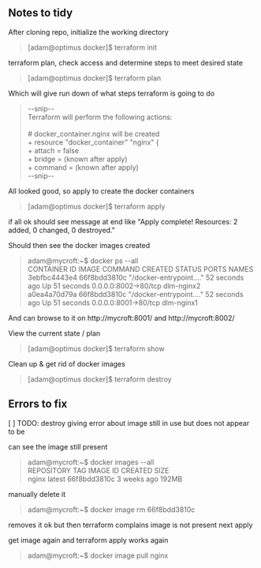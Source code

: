 ## Notes to tidy

After cloning repo, initialize the working directory

> [adam@optimus docker]$ terraform init

terraform plan, check access and determine steps to meet desired state

> [adam@optimus docker]$ terraform plan

Which will give run down of what steps terraform is going to do

> --snip--\
> Terraform will perform the following actions:\
> \
>   \# docker_container.nginx will be created\
>   \+ resource "docker_container" "nginx" \{\
>       \+ attach                                      = false\
>       \+ bridge                                      = (known after apply)\
>       \+ command                                     = (known after apply)\
> --snip--

All looked good, so apply to create the docker containers
> [adam@optimus docker]$ terraform apply

if all ok should see message at end like "Apply complete! Resources: 2 added, 0 changed, 0 destroyed."

Should then see the docker images created
> adam@mycroft:~$ docker ps --all \
> CONTAINER ID   IMAGE          COMMAND                  CREATED          STATUS          PORTS                  NAMES \
> 3ebfbc4443e4   66f8bdd3810c   "\/docker-entrypoint.…"   52 seconds ago   Up 51 seconds   0.0.0.0:8002->80\/tcp   dlm-nginx2 \
> a0ea4a70d79a   66f8bdd3810c   "\/docker-entrypoint.…"   52 seconds ago   Up 51 seconds   0.0.0.0:8001->80\/tcp   dlm-nginx1

And can browse to it on http://mycroft:8001/ and http://mycroft:8002/

View the current state / plan
> [adam@optimus docker]$ terraform show

Clean up & get rid of docker images
> [adam@optimus docker]$ terraform destroy

## Errors to fix

[ ] TODO: destroy giving error about image still in use but does not appear to be

can see the image still present

> adam@mycroft:~$ docker images --all \
> REPOSITORY   TAG       IMAGE ID       CREATED       SIZE\
> nginx        latest    66f8bdd3810c   3 weeks ago   192MB

manually delete it

> adam@mycroft:~$ docker image rm 66f8bdd3810c

removes it ok but then terraform complains image is not present next apply

get image again and terraform apply works again

> adam@mycroft:~$ docker image pull nginx

